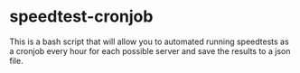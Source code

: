 # speedtest-cronjob

This is a bash script that will allow you to automated running speedtests as a cronjob every hour for each possible server and save the results to a json file.
